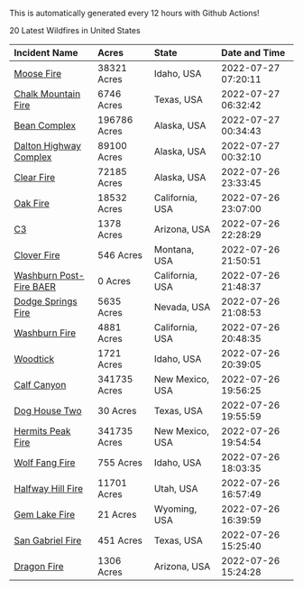 This is automatically generated every 12 hours with Github Actions!

20 Latest Wildfires in United States

 | Incident Name | Acres | State | Date and Time |
|:---|:---|:---|:---|
| [Moose Fire](https://inciweb.nwcg.gov/incident/8249/) | 38321 Acres | Idaho, USA | 2022-07-27 07:20:11 |
| [Chalk Mountain Fire](https://inciweb.nwcg.gov/incident/8255/) | 6746 Acres | Texas, USA | 2022-07-27 06:32:42 |
| [Bean Complex](https://inciweb.nwcg.gov/incident/8183/) | 196786 Acres | Alaska, USA | 2022-07-27 00:34:43 |
| [Dalton Highway Complex](https://inciweb.nwcg.gov/incident/8240/) | 89100 Acres | Alaska, USA | 2022-07-27 00:32:10 |
| [Clear Fire](https://inciweb.nwcg.gov/incident/8178/) | 72185 Acres | Alaska, USA | 2022-07-26 23:33:45 |
| [Oak Fire](https://inciweb.nwcg.gov/incident/8280/) | 18532 Acres | California, USA | 2022-07-26 23:07:00 |
| [C3](https://inciweb.nwcg.gov/incident/8276/) | 1378 Acres | Arizona, USA | 2022-07-26 22:28:29 |
| [Clover Fire](https://inciweb.nwcg.gov/incident/8262/) | 546 Acres | Montana, USA | 2022-07-26 21:50:51 |
| [Washburn Post-Fire BAER](https://inciweb.nwcg.gov/incident/8272/) | 0 Acres | California, USA | 2022-07-26 21:48:37 |
| [Dodge Springs Fire](https://inciweb.nwcg.gov/incident/8268/) | 5635 Acres | Nevada, USA | 2022-07-26 21:08:53 |
| [Washburn Fire](https://inciweb.nwcg.gov/incident/8209/) | 4881 Acres | California, USA | 2022-07-26 20:48:35 |
| [Woodtick](https://inciweb.nwcg.gov/incident/8253/) | 1721 Acres | Idaho, USA | 2022-07-26 20:39:05 |
| [Calf Canyon](https://inciweb.nwcg.gov/incident/8069/) | 341735 Acres | New Mexico, USA | 2022-07-26 19:56:25 |
| [Dog House Two](https://inciweb.nwcg.gov/incident/8281/) | 30 Acres | Texas, USA | 2022-07-26 19:55:59 |
| [Hermits Peak Fire](https://inciweb.nwcg.gov/incident/8049/) | 341735 Acres | New Mexico, USA | 2022-07-26 19:54:54 |
| [Wolf Fang Fire](https://inciweb.nwcg.gov/incident/8273/) | 755 Acres | Idaho, USA | 2022-07-26 18:03:35 |
| [Halfway Hill Fire](https://inciweb.nwcg.gov/incident/8215/) | 11701 Acres | Utah, USA | 2022-07-26 16:57:49 |
| [Gem Lake Fire](https://inciweb.nwcg.gov/incident/8269/) | 21 Acres | Wyoming, USA | 2022-07-26 16:39:59 |
| [San Gabriel Fire](https://inciweb.nwcg.gov/incident/8271/) | 451 Acres | Texas, USA | 2022-07-26 15:25:40 |
| [Dragon Fire ](https://inciweb.nwcg.gov/incident/8266/) | 1306 Acres | Arizona, USA | 2022-07-26 15:24:28 |
